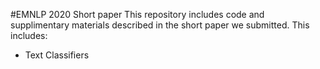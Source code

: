 #EMNLP 2020 Short paper
This repository includes code and supplimentary materials described in the short paper we submitted. This includes:
- Text Classifiers
